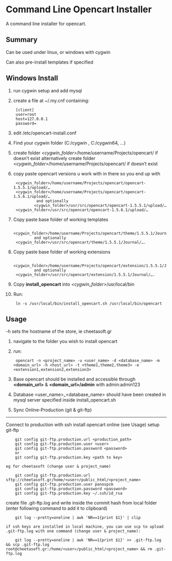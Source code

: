 Command Line Opencart Installer
=====================

A command line installer for opencart.


Summary
-------

Can be used under linux, or windows with cygwin

Can also pre-install templates if specified



Windows Install
----------

1. run cygwin setup and add mysql
2. create a file at ~/.my.cnf containing:

		[client] 
		user=root 
		host=127.0.0.1 
		password= 

3. edit /etc/opencart-install.conf
4. Find your cygwin folder (C:/cygwin , C:/cygwin64, …)
5. create folder *&lt;cygwin_folder&gt;*/home/username/Projects/opencart/ if doesn’t exist
  alternatively create folder  *&lt;cygwin_folder&gt;*/home/username/Projects/opencart/ if doesn’t exist
6. copy paste opencart versions u work with in there so you end up with   

		<cygwin_folder>/home/username/Projects/opencart/opencart-1.5.5.1/upload/…
		<cygwin_folder>/home/username/Projects/opencart/opencart-1.5.6.1/upload/…
                 and optionally
                <cygwin_folder>/usr/src/opencart/opencart-1.5.5.1/upload/…
		<cygwin_folder>/usr/src/opencart/opencart-1.5.6.1/upload/…
		
		
6. Copy paste base folder of working templates  

		<cygwin_folder>/home/username/Projects/opencart/theme/1.5.5.1/Journal/….
                and optionally
		<cygwin_folder>/usr/src/opencart/theme/1.5.5.1/Journal/….

6. Copy paste base folder of working extensions  

		<cygwin_folder>/home/username/Projects/opencart/extension/1.5.5.1/Journal/….
                and optionally
		<cygwin_folder>/usr/src/opencart/extension/1.5.5.1/Journal/….

8. Copy **install\_opencart** into *&lt;cygwin_folder&gt;*/usr/local/bin
9. Run:  

		ln -s /usr/local/bin/install_opencart.sh /usr/local/bin/opencart

Usage
-----
 -h sets the hostname of the store, ie cheetasoft.gr 

1. navigate to the folder you wish to install opencart
2. run:  

		opencart -n <project_name> -u <user_name> -d <database_name> -m <domain_url> -h <host_url> -t <theme1,theme2,theme3> -e <extension1,extension2,extension3>

3. Base opencart should be installed and accessible through __&lt;domain\_url&gt;__ & __&lt;domain\_url&gt;/admin__ with admin:admin123
4. Database &lt;user\_name&gt;\_&lt;database\_name&gt; should have been created in mysql server specified inside install_opencart.sh


5. Sync Online-Production (git & git-ftp)
-----

 Connect to production with ssh
 install opencart online (see Usage)
 setup git-ftp  

		git config git-ftp.production.url <production_path>
		git config git-ftp.production.user <user>
		git config git-ftp.production.password <password>
		or
		git config git-ftp.production.key <path to key>

	eg for cheetasoft (change user & project_name)  

		git config git-ftp.production.url sftp://cheetasoft.gr/home/<user>/public_html/<project_name>
		git config git-ftp.production.user panospcm
		git config git-ftp.production.password <password>
		git config git-ftp.production.key ~/.ssh/id_rsa

 create file .git-ftp.log and write inside the commit hash from local folder (enter following command to add it to clipboard)

		git log --pretty=oneline | awk 'NR==1{print $1}' | clip

	if ssh keys are installed in local machine, you can use scp to upload .git-ftp.log with one command (change user & project_name):  

		git log --pretty=oneline | awk 'NR==1{print $1}' >> .git-ftp.log && scp .git-ftp.log root@cheetasoft.gr:/home/<user>/public_html/<project_name> && rm .git-ftp.log


